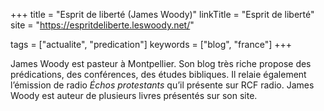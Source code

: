 +++
title = "Esprit de liberté (James Woody)"
linkTitle = "Esprit de liberté"
site = "https://espritdeliberte.leswoody.net/"

tags = ["actualite", "predication"]
keywords = ["blog", "france"]
+++

James Woody est pasteur à Montpellier. Son blog très riche propose des prédications, des conférences, des études bibliques. Il relaie également l’émission de radio *Échos protestants* qu’il présente sur RCF radio. James Woody est auteur de plusieurs livres présentés sur son site.

